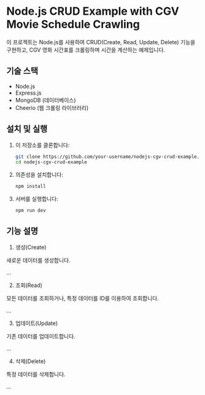 # Node.js CRUD Example with CGV Movie Schedule Crawling

이 프로젝트는 Node.js를 사용하여 CRUD(Create, Read, Update, Delete) 기능을 구현하고, CGV 영화 시간표를 크롤링하며 시간을 계산하는 예제입니다.

## 기술 스택

- Node.js
- Express.js
- MongoDB (데이터베이스)
- Cheerio (웹 크롤링 라이브러리)

## 설치 및 실행

1. 이 저장소를 클론합니다:

   ```bash
   git clone https://github.com/your-username/nodejs-cgv-crud-example.git
   cd nodejs-cgv-crud-example

2. 의존성을 설치합니다:

    ```bash
    npm install

3. 서버를 실행합니다:

    ```bash
    npm run dev

## 기능 설명 

1. 생성(Create)


새로운 데이터를 생성합니다.

...

2. 조회(Read)


모든 데이터를 조회하거나, 특정 데이터를 ID를 이용하여 조회합니다.

...

3. 업데이트(Update)


기존 데이터를 업데이트합니다.

...

4. 삭제(Delete)


특정 데이터를 삭제합니다.

...